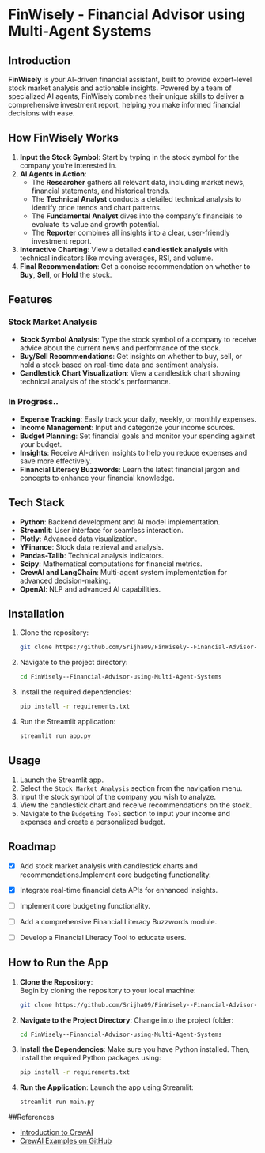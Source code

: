 # FinWisely - Financial Advisor using Multi-Agent Systems

## Introduction

**FinWisely** is your AI-driven financial assistant, built to provide expert-level stock market analysis and actionable insights. Powered by a team of specialized AI agents, FinWisely combines their unique skills to deliver a comprehensive investment report, helping you make informed financial decisions with ease.

## How FinWisely Works

1. **Input the Stock Symbol**: Start by typing in the stock symbol for the company you’re interested in.
2. **AI Agents in Action**:
   - The **Researcher** gathers all relevant data, including market news, financial statements, and historical trends.
   - The **Technical Analyst** conducts a detailed technical analysis to identify price trends and chart patterns.
   - The **Fundamental Analyst** dives into the company’s financials to evaluate its value and growth potential.
   - The **Reporter** combines all insights into a clear, user-friendly investment report.
3. **Interactive Charting**: View a detailed **candlestick analysis** with technical indicators like moving averages, RSI, and volume.
4. **Final Recommendation**: Get a concise recommendation on whether to **Buy**, **Sell**, or **Hold** the stock.

## Features

### Stock Market Analysis
- **Stock Symbol Analysis**: Type the stock symbol of a company to receive advice about the current news and performance of the stock.
- **Buy/Sell Recommendations**: Get insights on whether to buy, sell, or hold a stock based on real-time data and sentiment analysis.
- **Candlestick Chart Visualization**: View a candlestick chart showing technical analysis of the stock's performance.

### In Progress..
- **Expense Tracking**: Easily track your daily, weekly, or monthly expenses.
- **Income Management**: Input and categorize your income sources.
- **Budget Planning**: Set financial goals and monitor your spending against your budget.
- **Insights**: Receive AI-driven insights to help you reduce expenses and save more effectively.
- **Financial Literacy Buzzwords**: Learn the latest financial jargon and concepts to enhance your financial knowledge.


## Tech Stack

- **Python**: Backend development and AI model implementation.
- **Streamlit**: User interface for seamless interaction.
- **Plotly**: Advanced data visualization.
- **YFinance**: Stock data retrieval and analysis.
- **Pandas-Talib**: Technical analysis indicators.
- **Scipy**: Mathematical computations for financial metrics.
- **CrewAI and LangChain**: Multi-agent system implementation for advanced decision-making.
- **OpenAI**: NLP and advanced AI capabilities.

## Installation

1. Clone the repository:
   ```bash
   git clone https://github.com/Srijha09/FinWisely--Financial-Advisor-using-Multi-Agent-Systems.git
   ```

2. Navigate to the project directory:
   ```bash
   cd FinWisely--Financial-Advisor-using-Multi-Agent-Systems
   ```

3. Install the required dependencies:
   ```bash
   pip install -r requirements.txt
   ```

4. Run the Streamlit application:
   ```bash
   streamlit run app.py
   ```

## Usage

1. Launch the Streamlit app.
2. Select the `Stock Market Analysis` section from the navigation menu.
3. Input the stock symbol of the company you wish to analyze.
4. View the candlestick chart and receive recommendations on the stock.
5. Navigate to the `Budgeting Tool` section to input your income and expenses and create a personalized budget.

## Roadmap

- [x] Add stock market analysis with candlestick charts and recommendations.Implement core budgeting functionality.
- [x] Integrate real-time financial data APIs for enhanced insights.
- [ ] Implement core budgeting functionality.
- [ ] Add a comprehensive Financial Literacy Buzzwords module.
- [ ] Develop a Financial Literacy Tool to educate users.


## How to Run the App

1. **Clone the Repository**:  
   Begin by cloning the repository to your local machine:  
   ```bash
   git clone https://github.com/Srijha09/FinWisely--Financial-Advisor-using-Multi-Agent-Systems.git

2. **Navigate to the Project Directory**:
     Change into the project folder:
    ```bash
    cd FinWisely--Financial-Advisor-using-Multi-Agent-Systems
3. **Install the Dependencies**:
   Make sure you have Python installed. Then, install the required Python packages using:
   ```bash
   pip install -r requirements.txt
4. **Run the Application**:
   Launch the app using Streamlit:
   ```bash
   streamlit run main.py
##References
- [Introduction to CrewAI](https://docs.crewai.com/introduction)  
- [CrewAI Examples on GitHub](https://github.com/crewAIInc/crewAI-examples/tree/main)


